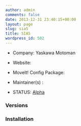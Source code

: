 ```yaml
---
author: admin
comments: false
date: 2013-12-31 23:40:15+00:00
layout: page
slug: sia5
title: SIA5
wordpress_id: 502
---
```



	
  * Company: Yaskawa Motoman

	
  * Website:

	
  * MoveIt! Config Package: 

	
  * Maintainer(s) :

	
  * STATUS: [Alpha](http://moveit.ros.org/about/moveit-status#legend)




### Versions





	



### Installation







